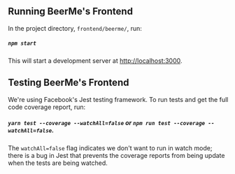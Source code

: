 ## Running BeerMe's Frontend
In the project directory, `frontend/beerme/`, run:

##### `npm start`

This will start a development server at [http://localhost:3000](http://localhost:3000).

## Testing BeerMe's Frontend
We're using Facebook's Jest testing framework. To run tests and get the full code coverage report, run:

##### `yarn test --coverage --watchAll=false` or `npm run test --coverage --watchAll=false`.

The `watchAll=false` flag indicates we don't want to run in watch mode; there is a bug in Jest that prevents the coverage reports from being update when the tests are being watched.
